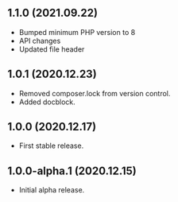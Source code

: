 ## 1.1.0 (2021.09.22)
- Bumped minimum PHP version to 8
- API changes
- Updated file header

## 1.0.1 (2020.12.23)
- Removed composer.lock from version control.
- Added docblock.

## 1.0.0 (2020.12.17)
- First stable release.

## 1.0.0-alpha.1 (2020.12.15)
- Initial alpha release.